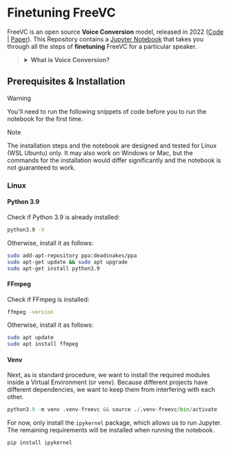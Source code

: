 # Finetuning FreeVC


FreeVC is an open source **Voice Conversion** model, released in 2022 ([Code](https://github.com/OlaWod/FreeVC) | [Paper](https://arxiv.org/abs/2210.15418)). This Repository contains a [Jupyter Notebook](finetune_freevc.ipynb0) that takes you through all the steps of **finetuning** FreeVC for a particular speaker.

><details>
>
>**<summary>What is Voice Conversion?</summary>**
> 
> The goal of voice conversion is to make a recorded utterance of *speaker A* sound like it's being said by *speaker B*. To do so, we essentially want to remove the speaker-specific features of speaker A from the recording, and replace them with speaker B's features. This is different from similar technology such as voice cloning, which achieves a similar output, but on the basis of text-to-speech.
>
></details>

## Prerequisites & Installation

> [!WARNING]
> You'll need to run the following snippets of code before you to run the notebook for the first time.

> [!NOTE]
> The installation steps and the notebook are designed and tested for Linux (WSL Ubuntu) only. It may also work on Windows or Mac, but the commands for the installation would differ significantly and the notebook is not guaranteed to work.

### Linux

#### Python 3.9

Check if Python 3.9 is already installed:

```bash
python3.9 -V
```

Otherwise, install it as follows:
```bash
sudo add-apt-repository ppa:deadsnakes/ppa
sudo apt-get update && sudo apt upgrade
sudo apt-get install python3.9
```


#### FFmpeg

Check if FFmpeg is installed:
```bash
ffmpeg -version
```

Otherwise, install it as follows:
```bash
sudo apt update
sudo apt install ffmpeg
```

#### Venv

Next, as is standard procedure, we want to install the required modules inside a Virtual Environment (or venv). Because different projects have different dependencies, we want to keep them from interfering with each other.

```python
python3.9 -m venv .venv-freevc && source ./.venv-freevc/bin/activate
```

For now, only install the `ipykernel` package, which allows us to run Jupyter. The remaining requirements will be installed when running the notebook.

```python
pip install ipykernel
```
